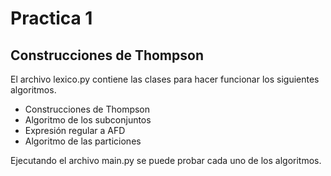 # Practica 1
## Construcciones de Thompson

El archivo lexico.py contiene las clases para hacer funcionar los siguientes algoritmos.
- Construcciones de Thompson
- Algoritmo de los subconjuntos
- Expresión regular a AFD
- Algoritmo de las particiones

Ejecutando el archivo main.py se puede probar cada uno de los algoritmos.
